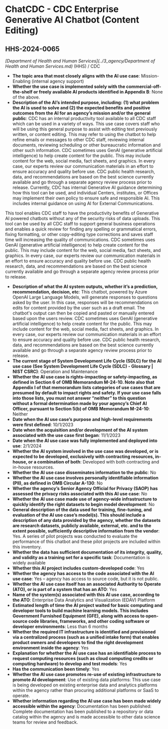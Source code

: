 # ChatCDC - CDC Enterprise Generative AI Chatbot (Content Editing)
## HHS-2024-0065
_[Department of Health and Human Services](../3_agency/Department of Health and Human Services.md)_ (HHS) / CDC


+ **The topic area that most closely aligns with the AI use case**: Mission-Enabling (internal agency support)
+ **Whether the use case is implemented solely with the commercial-off-the-shelf or freely available AI products identified in Appendix B**: None of the above.
+ **Description of the AI’s intended purpose, including: (1) what problem the AI is used to solve and (2) the expected benefits and positive outcomes from the AI for an agency’s mission and/or the general public**: CDC has an internal productivity tool available to all CDC staff which can be used in a variety of ways. This use case covers staff who will be using this general purpose to assist with editing text previously written, or content editing. This may refer to using the chatbot to help refine emails or messages to other CDC staff, reviewing internal documents, reviewing scheduling or other bureaucratic information and other such information. CDC sometimes uses GenAI (generative artificial intelligence) to help create content for the public. This may include content for the web, social media, fact sheets, and graphics. In every case, our experts review our communication materials in an effort to ensure accuracy and quality before use. CDC public health research, data, and recommendations are based on the best science currently available and go through a separate agency review process prior to release. Currently, CDC has internal Generative AI guidance determining how this tool can be used, and individual Centers, institutes, or Offices may implement their own policy to ensure safe and responsible AI. This includes internal guidance on using AI for External Communications.

This tool enables CDC staff to have the productivity benefits of Generative AI powered chatbots without any of the security risks of data uploads. This tool can be used by all CDC staff to support general business operations and enables a quick review for finding any spelling or grammatical errors, fixing formatting, or other copy-editing type corrections and saves staff time will increasing the quality of communications. CDC sometimes uses GenAI (generative artificial intelligence) to help create content for the public. This may include content for the web, social media, fact sheets, and graphics. In every case, our experts review our communication materials in an effort to ensure accuracy and quality before use. CDC public health research, data, and recommendations are based on the best science currently available and go through a separate agency review process prior to release.
+ **Description of what the AI system outputs, whether it’s a prediction, recommendation, decision, etc**: This chatbot, powered by Azure OpenAI Large Language Models, will generate responses to questions asked by the user. In this case, responses will be recommendations on edits for content provided by the user such as a draft email. The chatbot's output can then be copied and pasted or manually entered based upon the users review. CDC sometimes uses GenAI (generative artificial intelligence) to help create content for the public. This may include content for the web, social media, fact sheets, and graphics. In every case, our experts review our communication materials in an effort to ensure accuracy and quality before use. CDC public health research, data, and recommendations are based on the best science currently available and go through a separate agency review process prior to release.
+ **The current stage of System Development Life Cycle (SDLC) for the AI use case (See System Development Life Cycle (SDLC) - Glossary | NIST CSRC)**: Operation and Maintenance
+ **Whether the AI use case is rights-impacting or safety-impacting, as defined in Section 6 of OMB Memorandum M-24-10. Note also that Appendix I of that memorandum lists categories of use cases that are presumed by default to impact rights and safety. If your use case falls into those lists, you must not answer “neither” to this question without a formal determination made by your agency’s Chief AI Officer, pursuant to Section 5(b) of OMB Memorandum M-24-10**: Neither
+ **Date when the AI use case’s purpose and high-level requirements were first defined**: 10/1/2023
+ **Date when the acquisition and/or development of the AI system associated with the use case first began**: 11/1/2023
+ **Date when the AI use case was fully implemented and deployed into use**: 2/1/2024
+ **Whether the AI system involved in the use case was developed, or is expected to be developed, exclusively with contracting resources, in-house, or a combination of both**: Developed with both contracting and in-house resources.
+ **Whether the AI use case disseminates information to the public**: No
+ **Whether the AI use case involves personally identifiable information (PII), as defined in OMB Circular A-130**: No
+ **Whether the agency’s Senior Agency Official for Privacy (SAOP) has assessed the privacy risks associated with this AI use case**: No
+ **Whether the AI use case made use of agency-wide infrastructure to quickly identify the right datasets to begin model development**: No
+ **General description of the data used for training, fine-tuning, and evaluation of the AI use case’s model(s). This should include a description of any data provided by the agency, whether the datasets are research datasets, publicly available, external, etc. and to the extent possible, sufficiently descriptive information from the vendor**: Yes. A series of pilot projects was conducted to evaluate the performance of this chatbot and these pilot projects are included within this inventory.
+ **Whether the data has sufficient documentation of its integrity, quality, and validity as a training set for a specific task**: Documentation is widely available
+ **Whether this AI project includes custom-developed code**: Yes
+ **Whether the agency has access to the code associated with the AI use case**: Yes – agency has access to source code, but it is not public.
+ **Whether the AI use case itself has an associated Authority to Operate (ATO), or is part of a system that has an ATO**: Yes
+ **Name of the system(s) associated with this AI use case, according to the ATO**: Enterprise Data Analytics and Visualization (EDAV) Platform
+ **Estimated length of time the AI project waited for basic computing and developer tools to build machine learning models. This includes Government Furnished Equipment (GFE), along with access to open-source code libraries, frameworks, and other coding software or developer environments**: Less than 6 months
+ **Whether the required IT infrastructure is identified and provisioned via a centralized process (such as a unified intake form) that enables product owners and developers to find the right development environment inside the agency**: Yes
+ **Explanation for whether the AI use case has an identifiable process to request computing resources (such as cloud computing credits or computing hardware) to develop and test models**: Yes
+ **Has the communication been timely**: Yes
+ **Whether the AI use case promotes re-use of existing infrastructure to promote AI development**: Use of existing data platforms: This use case is being developed on existing enterprise data and analytics platforms within the agency rather than procuring additional platforms or SaaS to operate.
+ **Whether information regarding the AI use case has been made widely accessible within the agency**: Documentation has been published: Complete documentation has been published to a repository or data catalog within the agency and is made accessible to other data science teams for review and feedback.